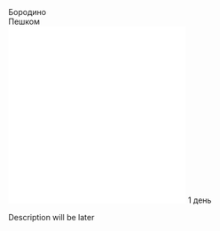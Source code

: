 
<link rel="stylesheet" href="../components/css/style-markdown.css">
<div class="cover-container" style="background-image: url('mozhaysk-kreml.jpg');">
	<div class="cover-text">
		<div class="cover-title">
            Бородино
        </div>
		<div class="cover-description">
			<div>
				Пешком
			</div>
			<div>
				<img class="cover-icon" loading="lazy" src="../components/icon_time.png" alt=""  />
				<span>1 день</span>
			</div>
		</div>
	</div>
</div>


Description will be later